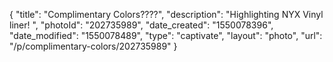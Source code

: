 {
    "title": "Complimentary Colors????",
    "description": "Highlighting NYX Vinyl liner! ",
    "photoId": "202735989",
    "date_created": "1550078396",
    "date_modified": "1550078489",
    "type": "captivate",
    "layout": "photo",
    "url": "\/p\/complimentary-colors\/202735989"
}